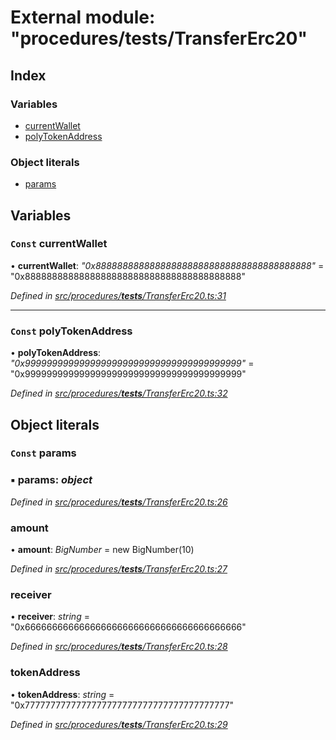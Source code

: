 # External module: "procedures/**tests**/TransferErc20"

## Index

### Variables

- [currentWallet](_procedures___tests___transfererc20_.md#const-currentwallet)
- [polyTokenAddress](_procedures___tests___transfererc20_.md#const-polytokenaddress)

### Object literals

- [params](_procedures___tests___transfererc20_.md#const-params)

## Variables

### `Const` currentWallet

• **currentWallet**: _"0x8888888888888888888888888888888888888888"_ = "0x8888888888888888888888888888888888888888"

_Defined in [src/procedures/**tests**/TransferErc20.ts:31](https://github.com/PolymathNetwork/polymath-sdk/blob/d34930f/src/procedures/__tests__/TransferErc20.ts#L31)_

---

### `Const` polyTokenAddress

• **polyTokenAddress**: _"0x9999999999999999999999999999999999999999"_ = "0x9999999999999999999999999999999999999999"

_Defined in [src/procedures/**tests**/TransferErc20.ts:32](https://github.com/PolymathNetwork/polymath-sdk/blob/d34930f/src/procedures/__tests__/TransferErc20.ts#L32)_

## Object literals

### `Const` params

### ▪ **params**: _object_

_Defined in [src/procedures/**tests**/TransferErc20.ts:26](https://github.com/PolymathNetwork/polymath-sdk/blob/d34930f/src/procedures/__tests__/TransferErc20.ts#L26)_

### amount

• **amount**: _BigNumber_ = new BigNumber(10)

_Defined in [src/procedures/**tests**/TransferErc20.ts:27](https://github.com/PolymathNetwork/polymath-sdk/blob/d34930f/src/procedures/__tests__/TransferErc20.ts#L27)_

### receiver

• **receiver**: _string_ = "0x6666666666666666666666666666666666666666"

_Defined in [src/procedures/**tests**/TransferErc20.ts:28](https://github.com/PolymathNetwork/polymath-sdk/blob/d34930f/src/procedures/__tests__/TransferErc20.ts#L28)_

### tokenAddress

• **tokenAddress**: _string_ = "0x7777777777777777777777777777777777777777"

_Defined in [src/procedures/**tests**/TransferErc20.ts:29](https://github.com/PolymathNetwork/polymath-sdk/blob/d34930f/src/procedures/__tests__/TransferErc20.ts#L29)_
